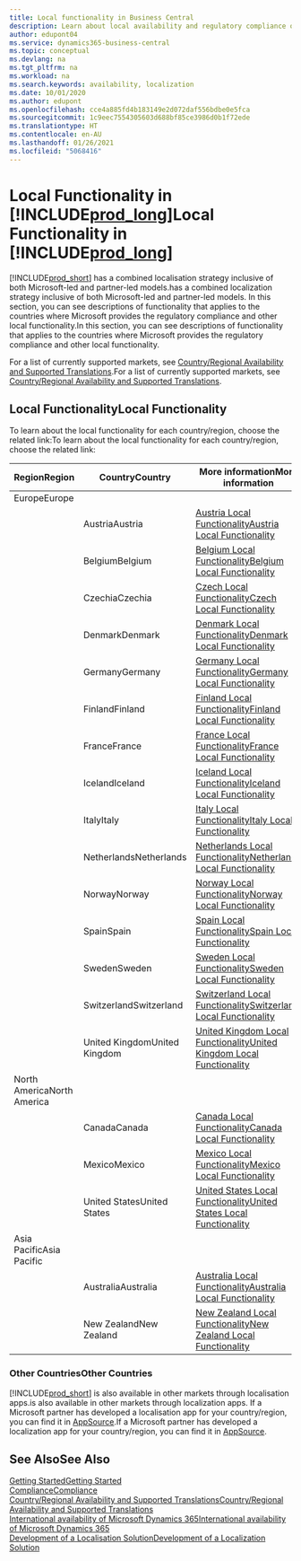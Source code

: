 ```yaml
---
title: Local functionality in Business Central
description: Learn about local availability and regulatory compliance of Business Central for the countries where Microsoft provides the local functionality.
author: edupont04
ms.service: dynamics365-business-central
ms.topic: conceptual
ms.devlang: na
ms.tgt_pltfrm: na
ms.workload: na
ms.search.keywords: availability, localization
ms.date: 10/01/2020
ms.author: edupont
ms.openlocfilehash: cce4a885fd4b183149e2d072daf556bdbe0e5fca
ms.sourcegitcommit: 1c9eec7554305603d688bf85ce3986d0b1f72ede
ms.translationtype: HT
ms.contentlocale: en-AU
ms.lasthandoff: 01/26/2021
ms.locfileid: "5068416"
---
```

# <a name="local-functionality-in-prod_long"></a><span data-ttu-id="34708-103">Local Functionality in [!INCLUDE[prod_long](includes/prod_long.md)]</span><span class="sxs-lookup"><span data-stu-id="34708-103">Local Functionality in [!INCLUDE[prod_long](includes/prod_long.md)]</span></span>

[!INCLUDE[prod_short](includes/prod_short.md)] <span data-ttu-id="34708-104">has a combined localisation strategy inclusive of both Microsoft-led and partner-led models.</span><span class="sxs-lookup"><span data-stu-id="34708-104">has a combined localization strategy inclusive of both Microsoft-led and partner-led models.</span></span> <span data-ttu-id="34708-105">In this section, you can see descriptions of functionality that applies to the countries where Microsoft provides the regulatory compliance and other local functionality.</span><span class="sxs-lookup"><span data-stu-id="34708-105">In this section, you can see descriptions of functionality that applies to the countries where Microsoft provides the regulatory compliance and other local functionality.</span></span>  

<span data-ttu-id="34708-106">For a list of currently supported markets, see [Country/Regional Availability and Supported Translations](/dynamics365/business-central/dev-itpro/compliance/apptest-countries-and-translations?toc=/dynamics365/business-central/toc.json).</span><span class="sxs-lookup"><span data-stu-id="34708-106">For a list of currently supported markets, see [Country/Regional Availability and Supported Translations](/dynamics365/business-central/dev-itpro/compliance/apptest-countries-and-translations?toc=/dynamics365/business-central/toc.json).</span></span>  

## <a name="local-functionality"></a><span data-ttu-id="34708-107">Local Functionality</span><span class="sxs-lookup"><span data-stu-id="34708-107">Local Functionality</span></span>

<span data-ttu-id="34708-108">To learn about the local functionality for each country/region, choose the related link:</span><span class="sxs-lookup"><span data-stu-id="34708-108">To learn about the local functionality for each country/region, choose the related link:</span></span>

| <span data-ttu-id="34708-109">Region</span><span class="sxs-lookup"><span data-stu-id="34708-109">Region</span></span> | <span data-ttu-id="34708-110">Country</span><span class="sxs-lookup"><span data-stu-id="34708-110">Country</span></span> | <span data-ttu-id="34708-111">More information</span><span class="sxs-lookup"><span data-stu-id="34708-111">More information</span></span> |
| --- | --- |--- |
| <span data-ttu-id="34708-112">Europe</span><span class="sxs-lookup"><span data-stu-id="34708-112">Europe</span></span> |  | |
|        | <span data-ttu-id="34708-113">Austria</span><span class="sxs-lookup"><span data-stu-id="34708-113">Austria</span></span> | [<span data-ttu-id="34708-114">Austria Local Functionality</span><span class="sxs-lookup"><span data-stu-id="34708-114">Austria Local Functionality</span></span>](localfunctionality/austria/austria-local-functionality.md) |
|        | <span data-ttu-id="34708-115">Belgium</span><span class="sxs-lookup"><span data-stu-id="34708-115">Belgium</span></span> | [<span data-ttu-id="34708-116">Belgium Local Functionality</span><span class="sxs-lookup"><span data-stu-id="34708-116">Belgium Local Functionality</span></span>](localfunctionality/belgium/belgium-local-functionality.md) |
|        | <span data-ttu-id="34708-117">Czechia</span><span class="sxs-lookup"><span data-stu-id="34708-117">Czechia</span></span> | [<span data-ttu-id="34708-118">Czech Local Functionality</span><span class="sxs-lookup"><span data-stu-id="34708-118">Czech Local Functionality</span></span>](localfunctionality/czech/czech-local-functionality.md) |
|        | <span data-ttu-id="34708-119">Denmark</span><span class="sxs-lookup"><span data-stu-id="34708-119">Denmark</span></span> | [<span data-ttu-id="34708-120">Denmark Local Functionality</span><span class="sxs-lookup"><span data-stu-id="34708-120">Denmark Local Functionality</span></span>](localfunctionality/denmark/denmark-local-functionality.md) |
|        | <span data-ttu-id="34708-121">Germany</span><span class="sxs-lookup"><span data-stu-id="34708-121">Germany</span></span> | [<span data-ttu-id="34708-122">Germany Local Functionality</span><span class="sxs-lookup"><span data-stu-id="34708-122">Germany Local Functionality</span></span>](localfunctionality/germany/germany-local-functionality.md) |
|        | <span data-ttu-id="34708-123">Finland</span><span class="sxs-lookup"><span data-stu-id="34708-123">Finland</span></span> | [<span data-ttu-id="34708-124">Finland Local Functionality</span><span class="sxs-lookup"><span data-stu-id="34708-124">Finland Local Functionality</span></span>](localfunctionality/finland/finland-local-functionality.md) |
|        | <span data-ttu-id="34708-125">France</span><span class="sxs-lookup"><span data-stu-id="34708-125">France</span></span> | [<span data-ttu-id="34708-126">France Local Functionality</span><span class="sxs-lookup"><span data-stu-id="34708-126">France Local Functionality</span></span>](localfunctionality/france/france-local-functionality.md) |
|        | <span data-ttu-id="34708-127">Iceland</span><span class="sxs-lookup"><span data-stu-id="34708-127">Iceland</span></span> | [<span data-ttu-id="34708-128">Iceland Local Functionality</span><span class="sxs-lookup"><span data-stu-id="34708-128">Iceland Local Functionality</span></span>](localfunctionality/iceland/iceland-local-functionality.md) |
|        | <span data-ttu-id="34708-129">Italy</span><span class="sxs-lookup"><span data-stu-id="34708-129">Italy</span></span> | [<span data-ttu-id="34708-130">Italy Local Functionality</span><span class="sxs-lookup"><span data-stu-id="34708-130">Italy Local Functionality</span></span>](localfunctionality/italy/italy-local-functionality.md) |
|        | <span data-ttu-id="34708-131">Netherlands</span><span class="sxs-lookup"><span data-stu-id="34708-131">Netherlands</span></span> | [<span data-ttu-id="34708-132">Netherlands Local Functionality</span><span class="sxs-lookup"><span data-stu-id="34708-132">Netherlands Local Functionality</span></span>](localfunctionality/netherlands/netherlands-local-functionality.md) |
|        | <span data-ttu-id="34708-133">Norway</span><span class="sxs-lookup"><span data-stu-id="34708-133">Norway</span></span> | [<span data-ttu-id="34708-134">Norway Local Functionality</span><span class="sxs-lookup"><span data-stu-id="34708-134">Norway Local Functionality</span></span>](localfunctionality/norway/norway-local-functionality.md) |
|        | <span data-ttu-id="34708-135">Spain</span><span class="sxs-lookup"><span data-stu-id="34708-135">Spain</span></span> | [<span data-ttu-id="34708-136">Spain Local Functionality</span><span class="sxs-lookup"><span data-stu-id="34708-136">Spain Local Functionality</span></span>](localfunctionality/spain/spain-local-functionality.md) |
|        | <span data-ttu-id="34708-137">Sweden</span><span class="sxs-lookup"><span data-stu-id="34708-137">Sweden</span></span> | [<span data-ttu-id="34708-138">Sweden Local Functionality</span><span class="sxs-lookup"><span data-stu-id="34708-138">Sweden Local Functionality</span></span>](localfunctionality/sweden/sweden-local-functionality.md) |
|        | <span data-ttu-id="34708-139">Switzerland</span><span class="sxs-lookup"><span data-stu-id="34708-139">Switzerland</span></span> | [<span data-ttu-id="34708-140">Switzerland Local Functionality</span><span class="sxs-lookup"><span data-stu-id="34708-140">Switzerland Local Functionality</span></span>](localfunctionality/switzerland/switzerland-local-functionality.md) |
|        | <span data-ttu-id="34708-141">United Kingdom</span><span class="sxs-lookup"><span data-stu-id="34708-141">United Kingdom</span></span> | [<span data-ttu-id="34708-142">United Kingdom Local Functionality</span><span class="sxs-lookup"><span data-stu-id="34708-142">United Kingdom Local Functionality</span></span>](localfunctionality/unitedkingdom/united-kingdom-local-functionality.md) |
| <span data-ttu-id="34708-143">North America</span><span class="sxs-lookup"><span data-stu-id="34708-143">North America</span></span> |       |  |
|        | <span data-ttu-id="34708-144">Canada</span><span class="sxs-lookup"><span data-stu-id="34708-144">Canada</span></span>|[<span data-ttu-id="34708-145">Canada Local Functionality</span><span class="sxs-lookup"><span data-stu-id="34708-145">Canada Local Functionality</span></span>](localfunctionality/canada/canada-local-functionality.md) |
|        | <span data-ttu-id="34708-146">Mexico</span><span class="sxs-lookup"><span data-stu-id="34708-146">Mexico</span></span> | [<span data-ttu-id="34708-147">Mexico Local Functionality</span><span class="sxs-lookup"><span data-stu-id="34708-147">Mexico Local Functionality</span></span>](localfunctionality/mexico/mexico-local-functionality.md) |
|        | <span data-ttu-id="34708-148">United States</span><span class="sxs-lookup"><span data-stu-id="34708-148">United States</span></span>|[<span data-ttu-id="34708-149">United States Local Functionality</span><span class="sxs-lookup"><span data-stu-id="34708-149">United States Local Functionality</span></span>](localfunctionality/unitedstates/united-states-local-functionality.md) |
| <span data-ttu-id="34708-150">Asia Pacific</span><span class="sxs-lookup"><span data-stu-id="34708-150">Asia Pacific</span></span> |       |  |
|        | <span data-ttu-id="34708-151">Australia</span><span class="sxs-lookup"><span data-stu-id="34708-151">Australia</span></span> | [<span data-ttu-id="34708-152">Australia Local Functionality</span><span class="sxs-lookup"><span data-stu-id="34708-152">Australia Local Functionality</span></span>](localfunctionality/australia/australia-local-functionality.md) |
|        | <span data-ttu-id="34708-153">New Zealand</span><span class="sxs-lookup"><span data-stu-id="34708-153">New Zealand</span></span> | [<span data-ttu-id="34708-154">New Zealand Local Functionality</span><span class="sxs-lookup"><span data-stu-id="34708-154">New Zealand Local Functionality</span></span>](localfunctionality/newzealand/new-zealand-local-functionality.md) |

### <a name="other-countries"></a><span data-ttu-id="34708-155">Other Countries</span><span class="sxs-lookup"><span data-stu-id="34708-155">Other Countries</span></span>

[!INCLUDE[prod_short](includes/prod_short.md)] <span data-ttu-id="34708-156">is also available in other markets through localisation apps.</span><span class="sxs-lookup"><span data-stu-id="34708-156">is also available in other markets through localization apps.</span></span> <span data-ttu-id="34708-157">If a Microsoft partner has developed a localisation app for your country/region, you can find it in [AppSource](https://go.microsoft.com/fwlink/?linkid=2081646).</span><span class="sxs-lookup"><span data-stu-id="34708-157">If a Microsoft partner has developed a localization app for your country/region, you can find it in [AppSource](https://go.microsoft.com/fwlink/?linkid=2081646).</span></span>

## <a name="see-also"></a><span data-ttu-id="34708-158">See Also</span><span class="sxs-lookup"><span data-stu-id="34708-158">See Also</span></span>

[<span data-ttu-id="34708-159">Getting Started</span><span class="sxs-lookup"><span data-stu-id="34708-159">Getting Started</span></span>](product-get-started.md)  
[<span data-ttu-id="34708-160">Compliance</span><span class="sxs-lookup"><span data-stu-id="34708-160">Compliance</span></span>](compliance/compliance-overview.md)  
[<span data-ttu-id="34708-161">Country/Regional Availability and Supported Translations</span><span class="sxs-lookup"><span data-stu-id="34708-161">Country/Regional Availability and Supported Translations</span></span>](/dynamics365/business-central/dev-itpro/compliance/apptest-countries-and-translations?toc=/dynamics365/business-central/toc.json)  
[<span data-ttu-id="34708-162">International availability of Microsoft Dynamics 365</span><span class="sxs-lookup"><span data-stu-id="34708-162">International availability of Microsoft Dynamics 365</span></span>](/dynamics365/get-started/availability)  
[<span data-ttu-id="34708-163">Development of a Localisation Solution</span><span class="sxs-lookup"><span data-stu-id="34708-163">Development of a Localization Solution</span></span>](/dynamics365/business-central/dev-itpro/developer/readiness/readiness-develop-localization)  
